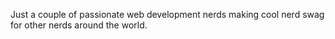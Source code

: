 Just a couple of passionate web development nerds making cool nerd swag for other nerds around the world.
